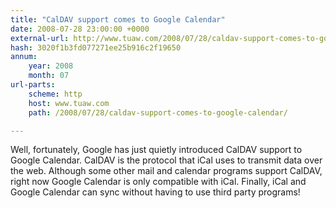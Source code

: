 ```yaml
---
title: "CalDAV support comes to Google Calendar"
date: 2008-07-28 23:00:00 +0000
external-url: http://www.tuaw.com/2008/07/28/caldav-support-comes-to-google-calendar/
hash: 3020f1b3fd077271ee25b916c2f19650
annum:
    year: 2008
    month: 07
url-parts:
    scheme: http
    host: www.tuaw.com
    path: /2008/07/28/caldav-support-comes-to-google-calendar/

---
```


Well, fortunately, Google has just quietly introduced CalDAV support to Google Calendar. CalDAV is the protocol that iCal uses to transmit data over the web. Although some other mail and calendar programs support CalDAV, right now Google Calendar is only compatible with iCal. Finally, iCal and Google Calendar can sync without having to use third party programs!
